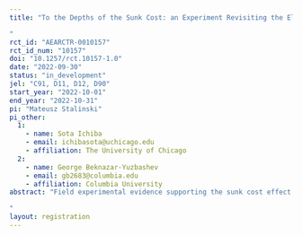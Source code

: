 ```yaml
---
title: "To the Depths of the Sunk Cost: an Experiment Revisiting the Elusive Fallacy (Field Study)
"
rct_id: "AEARCTR-0010157"
rct_id_num: "10157"
doi: "10.1257/rct.10157-1.0"
date: "2022-09-30"
status: "in_development"
jel: "C91, D11, D12, D90"
start_year: "2022-10-01"
end_year: "2022-10-31"
pi: "Mateusz Stalinski"
pi_other:
  1:
    - name: Sota Ichiba
    - email: ichibasota@uchicago.edu
    - affiliation: The University of Chicago
  2:
    - name: George Beknazar-Yuzbashev
    - email: gb2683@columbia.edu
    - affiliation: Columbia University
abstract: "Field experimental evidence supporting the sunk cost effect is scarce and suffers from identification issues. We illuminate this topic by designing an experiment that exogenously varies the temporal cost of watching a YouTube video, to see how it affects user engagement. We randomize whether the time until a pre-video ad becomes skippable is shortened, normal, or extended. This allows us to test not only for the existence of the sunk cost effect, but also its asymmetry in the gain/loss region. 
"
layout: registration
---
```


